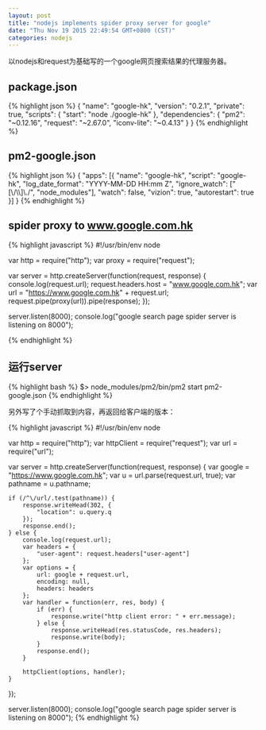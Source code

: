 ```yaml
---
layout: post
title: "nodejs implements spider proxy server for google"
date: "Thu Nov 19 2015 22:49:54 GMT+0800 (CST)"
categories: nodejs
---
```


以nodejs和request为基础写的一个google网页搜索结果的代理服务器。

package.json
-----

{% highlight json %}
{
    "name": "google-hk",
    "version": "0.2.1",
    "private": true,
    "scripts": {
        "start": "node ./google-hk"
    },
    "dependencies": {
        "pm2": "~0.12.16",
        "request": "~2.67.0",
        "iconv-lite": "~0.4.13"
    }
}
{% endhighlight %}

pm2-google.json
-----

{% highlight json %}
{
    "apps": [{
        "name": "google-hk",
        "script": "google-hk",
        "log_date_format": "YYYY-MM-DD HH:mm Z",
        "ignore_watch": ["[\\/\\\\]\\./", "node_modules"],
        "watch": false,
        "vizion": true,
        "autorestart": true
    }]
}
{% endhighlight %}

spider proxy to www.google.com.hk
-----

{% highlight javascript %}
#!/usr/bin/env node

var http = require("http");
var proxy = require("request");

var server = http.createServer(function(request, response) {
    console.log(request.url);
    request.headers.host = "www.google.com.hk";
    var url = "https://www.google.com.hk" + request.url;
    request.pipe(proxy(url)).pipe(response);
});

server.listen(8000);
console.log("google search page spider server is listening on 8000");

{% endhighlight %}

运行server
-----

{% highlight bash %}
$> node_modules/pm2/bin/pm2 start pm2-google.json
{% endhighlight %}

另外写了个手动抓取到内容，再返回给客户端的版本：

{% highlight javascript %}
#!/usr/bin/env node

var http = require("http");
var httpClient = require("request");
var url = require("url");

var server = http.createServer(function(request, response) {
    var google = "https://www.google.com.hk";
    var u = url.parse(request.url, true);
    var pathname = u.pathname;

    if (/^\/url/.test(pathname)) {
        response.writeHead(302, {
            "location": u.query.q
        });
        response.end();
    } else {
        console.log(request.url);
        var headers = {
            "user-agent": request.headers["user-agent"]
        };
        var options = {
            url: google + request.url,
            encoding: null,
            headers: headers
        };
        var handler = function(err, res, body) {
            if (err) {
                response.write("http client error: " + err.message);
            } else {
                response.writeHead(res.statusCode, res.headers);
                response.write(body);
            }
            response.end();
        }

        httpClient(options, handler);
    }
});

server.listen(8000);
console.log("google search page spider server is listening on 8000");
{% endhighlight %}
